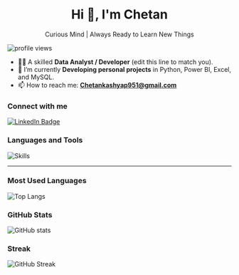 <h1 align="center">Hi 👋, I'm Chetan</h1>
<p align="center">Curious Mind | Always Ready to Learn New Things</p>

<p>
  <img src="https://komarev.com/ghpvc/?username=YOUR_GITHUB_USERNAME&label=Profile%20views&color=0e75b6&style=flat" alt="profile views"/>
</p>

- 🧑‍💻 A skilled **Data Analyst / Developer** (edit this line to match you).  
- 🌱 I’m currently **Developing personal projects** in Python, Power BI, Excel, and MySQL.  
- 📫 How to reach me: **Chetankashyap951@gmail.com**  

### Connect with me
<a href="linkedin.com/in/chetan-kashyap-9b4045255" target="_blank">
  <img src="https://img.shields.io/badge/LinkedIn-0A66C2?logo=linkedin&logoColor=white" alt="LinkedIn Badge"/>
</a>

### Languages and Tools
<!-- Quickly customize the icons list below at https://skillicons.dev -->
<p>
  <img src="https://skillicons.dev/icons?i=python,mysql,powerbi,excel,git,github,vscode&perline=8" alt="Skills"/>
</p>

---

### Most Used Languages
<!-- Uses anuraghazra/github-readme-stats -->
<p>
  <img src="https://github-readme-stats.vercel.app/api/top-langs/?username=YOUR_GITHUB_USERNAME&layout=compact" alt="Top Langs"/>
</p>

### GitHub Stats
<p>
  <img src="https://github-readme-stats.vercel.app/api?username=YOUR_GITHUB_USERNAME&show_icons=true&count_private=true" alt="GitHub stats"/>
</p>

### Streak
<p>
  <img src="https://streak-stats.demolab.com?user=YOUR_GITHUB_USERNAME" alt="GitHub Streak"/>
</p>

